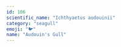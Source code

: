 ```yaml
---
id: 106
scientific_name: "Ichthyaetus audouinii"
category: "seagull"
emoji: "🐦"
name: "Audouin's Gull"
---
```

